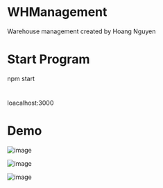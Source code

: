 # WHManagement
Warehouse management created by Hoang Nguyen
# Start Program

npm start
# 
loacalhost:3000

# Demo
![image](https://github.com/user-attachments/assets/efb2a1d9-7fc8-4a28-86fb-b5c571ddeab5)

![image](https://github.com/user-attachments/assets/16ea11c7-9c7c-4179-807f-6de136282c35)

![image](https://github.com/user-attachments/assets/5302b06d-ddb3-4dad-9439-deb42ab95a00)






